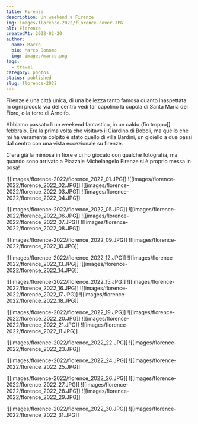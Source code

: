 ```yaml
---
title: Firenze
description: Un weekend a Firenze
img: images/florence-2022/florence-cover.JPG
alt: Florence
createdAt: 2022-02-20
author:
  name: Marco
  bio: Marco Bonomo
  img: images/marco.png
tags:
  - travel
category: photos
status: published
slug: florence-2022
---
```


Firenze è una città unica, di una bellezza tanto famosa quanto inaspettata. In ogni piccola via del centro vedi far capolino la cupola di Santa Maria del Fiore, o la torre di Arnolfo.

Abbiamo passato lì un weekend fantastico, in un caldo (fin troppo]] febbraio. Era la prima volta che visitavo il Giardino di Boboli, ma quello che mi ha veramente colpito è stato quello di villa Bardini, un gioiello a due passi dal centro con una vista eccezionale su firenze.

C'era già la mimosa in fiore e ci ho giocato con qualche fotografia, ma quando sono arrivato a Piazzale Michelangelo Firenze si è proprio messa in posa!


![[images/florence-2022/florence_2022_01.JPG]]
![[images/florence-2022/florence_2022_02.JPG]]
![[images/florence-2022/florence_2022_03.JPG]]
![[images/florence-2022/florence_2022_04.JPG]]


![[images/florence-2022/florence_2022_05.JPG]]
![[images/florence-2022/florence_2022_06.JPG]]
![[images/florence-2022/florence_2022_07.JPG]]
![[images/florence-2022/florence_2022_08.JPG]]


![[images/florence-2022/florence_2022_09.JPG]]
![[images/florence-2022/florence_2022_10.JPG]]


![[images/florence-2022/florence_2022_12.JPG]]
![[images/florence-2022/florence_2022_13.JPG]]
![[images/florence-2022/florence_2022_14.JPG]]


![[images/florence-2022/florence_2022_15.JPG]]
![[images/florence-2022/florence_2022_16.JPG]]
![[images/florence-2022/florence_2022_17.JPG]]
![[images/florence-2022/florence_2022_18.JPG]]


![[images/florence-2022/florence_2022_19.JPG]]
![[images/florence-2022/florence_2022_20.JPG]]
![[images/florence-2022/florence_2022_21.JPG]]
![[images/florence-2022/florence_2022_11.JPG]]


![[images/florence-2022/florence_2022_22.JPG]]
![[images/florence-2022/florence_2022_23.JPG]]


![[images/florence-2022/florence_2022_24.JPG]]
![[images/florence-2022/florence_2022_25.JPG]]


![[images/florence-2022/florence_2022_26.JPG]]
![[images/florence-2022/florence_2022_27.JPG]]
![[images/florence-2022/florence_2022_28.JPG]]
![[images/florence-2022/florence_2022_29.JPG]]


![[images/florence-2022/florence_2022_30.JPG]]
![[images/florence-2022/florence_2022_31.JPG]]


<recipe name="Kodachrome II" :values='{
  "SourceFile": "DSCF1846.JPG",
  "FilmMode": "Classic Chrome",
  "DynamicRangeSetting": "Manual",
  "GrainEffect": "Weak",
  "WhiteBalance": "Auto",
  "WhiteBalanceFineTune": "Red +60, Blue -80",
  "HighlightTone": "+1 (medium hard]]",
  "ShadowTone": "+2 (hard]]",
  "Saturation": "-1 (medium low]]",
  "Sharpness": "Hard",
  "NoiseReduction": "-3 (very weak]]"
}'
/>


